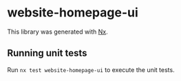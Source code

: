 # website-homepage-ui

This library was generated with [Nx](https://nx.dev).

## Running unit tests

Run `nx test website-homepage-ui` to execute the unit tests.
